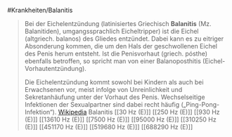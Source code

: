 #Krankheiten/Balanitis
> Bei der Eichelentzündung (latinisiertes Griechisch **Balanitis** (Mz. Balanitiden), umgangssprachlich Eicheltripper) ist die Eichel (altgriech. balanos) des  Gliedes entzündet. Dabei kann es zu eitriger Absonderung kommen, die um den Hals der geschwollenen Eichel des  Penis herum entsteht. Ist die Penisvorhaut (griech. pósthe) ebenfalls betroffen, so spricht man von einer Balanoposthitis (Eichel-Vorhautentzündung).
>
> Die Eichelentzündung kommt sowohl bei Kindern als auch bei Erwachsenen vor, meist infolge von Unreinlichkeit und Sekretanhäufung unter der Vorhaut des Penis. Wechselseitige Infektionen der Sexualpartner sind dabei recht häufig („Ping-Pong-Infektion“).
> [Wikipedia](https://de.wikipedia.org/wiki/Eichelentz%C3%BCndung)
Balanitis
[[30 Hz (E)]]
[[250 Hz (E)]]
[[930 Hz (E)]]
[[13610 Hz (E)]]
[[7500 Hz (E)]]
[[95000 Hz (E)]]
[[310250 Hz (E)]]
[[451170 Hz (E)]]
[[519680 Hz (E)]]
[[688290 Hz (E)]]